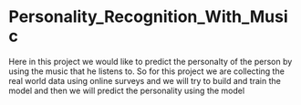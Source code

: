 # Personality_Recognition_With_Music

Here in this project we would like to predict the personalty of the person by using the music that he listens to.
So for this project we are collecting the real world data using online surveys and we will try to build and train the model and then we will predict the personality using the model
